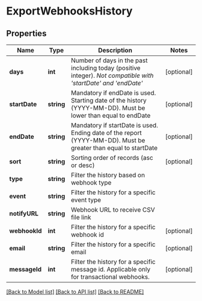 # ExportWebhooksHistory

## Properties
Name | Type | Description | Notes
------------ | ------------- | ------------- | -------------
**days** | **int** | Number of days in the past including today (positive integer). _Not compatible with &#39;startDate&#39; and &#39;endDate&#39;_ | [optional] 
**startDate** | **string** | Mandatory if endDate is used. Starting date of the history (YYYY-MM-DD). Must be lower than equal to endDate | [optional] 
**endDate** | **string** | Mandatory if startDate is used. Ending date of the report (YYYY-MM-DD). Must be greater than equal to startDate | [optional] 
**sort** | **string** | Sorting order of records (asc or desc) | [optional] 
**type** | **string** | Filter the history based on webhook type | 
**event** | **string** | Filter the history for a specific event type | 
**notifyURL** | **string** | Webhook URL to receive CSV file link | 
**webhookId** | **int** | Filter the history for a specific webhook id | [optional] 
**email** | **string** | Filter the history for a specific email | [optional] 
**messageId** | **int** | Filter the history for a specific message id. Applicable only for transactional webhooks. | [optional] 

[[Back to Model list]](../../README.md#documentation-for-models) [[Back to API list]](../../README.md#documentation-for-api-endpoints) [[Back to README]](../../README.md)


